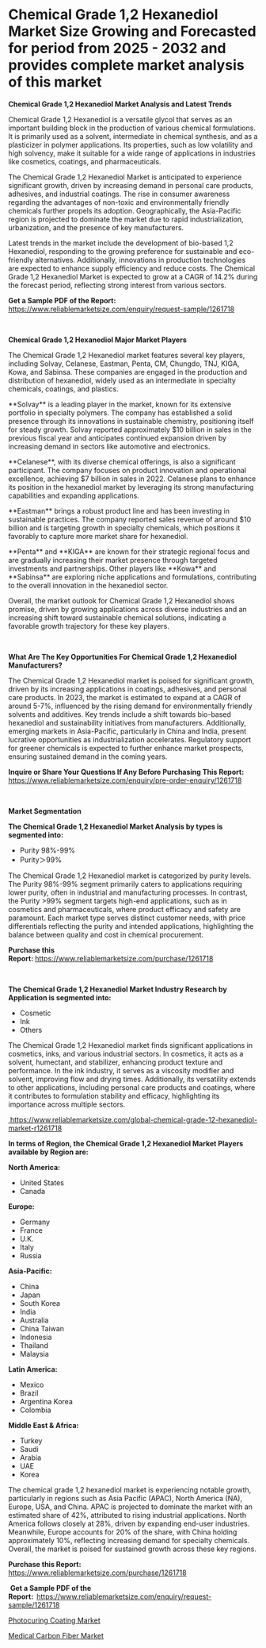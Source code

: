 <p><h1>Chemical Grade 1,2 Hexanediol Market Size Growing and Forecasted for period from 2025 - 2032 and provides complete market analysis of this market</h1></p><p><strong>Chemical Grade 1,2 Hexanediol Market Analysis and Latest Trends</strong></p>
<p><p>Chemical Grade 1,2 Hexanediol is a versatile glycol that serves as an important building block in the production of various chemical formulations. It is primarily used as a solvent, intermediate in chemical synthesis, and as a plasticizer in polymer applications. Its properties, such as low volatility and high solvency, make it suitable for a wide range of applications in industries like cosmetics, coatings, and pharmaceuticals.</p><p>The Chemical Grade 1,2 Hexanediol Market is anticipated to experience significant growth, driven by increasing demand in personal care products, adhesives, and industrial coatings. The rise in consumer awareness regarding the advantages of non-toxic and environmentally friendly chemicals further propels its adoption. Geographically, the Asia-Pacific region is projected to dominate the market due to rapid industrialization, urbanization, and the presence of key manufacturers.</p><p>Latest trends in the market include the development of bio-based 1,2 Hexanediol, responding to the growing preference for sustainable and eco-friendly alternatives. Additionally, innovations in production technologies are expected to enhance supply efficiency and reduce costs. The Chemical Grade 1,2 Hexanediol Market is expected to grow at a CAGR of 14.2% during the forecast period, reflecting strong interest from various sectors.</p></p>
<p><strong>Get a Sample PDF of the Report:&nbsp;</strong> <a href="https://www.reliablemarketsize.com/enquiry/request-sample/1261718?utm_campaign=1103&utm_medium=2&utm_source=Github&utm_content=ia&utm_term=03042025&utm_id=chemical-grade-12-hexanediol">https://www.reliablemarketsize.com/enquiry/request-sample/1261718</a></p>
<p>&nbsp;</p>
<p><strong>Chemical Grade 1,2 Hexanediol Major Market Players</strong></p>
<p><p>The Chemical Grade 1,2 Hexanediol market features several key players, including Solvay, Celanese, Eastman, Penta, CM, Chungdo, TNJ, KIGA, Kowa, and Sabinsa. These companies are engaged in the production and distribution of hexanediol, widely used as an intermediate in specialty chemicals, coatings, and plastics.</p><p>**Solvay** is a leading player in the market, known for its extensive portfolio in specialty polymers. The company has established a solid presence through its innovations in sustainable chemistry, positioning itself for steady growth. Solvay reported approximately $10 billion in sales in the previous fiscal year and anticipates continued expansion driven by increasing demand in sectors like automotive and electronics.</p><p>**Celanese**, with its diverse chemical offerings, is also a significant participant. The company focuses on product innovation and operational excellence, achieving $7 billion in sales in 2022. Celanese plans to enhance its position in the hexanediol market by leveraging its strong manufacturing capabilities and expanding applications.</p><p>**Eastman** brings a robust product line and has been investing in sustainable practices. The company reported sales revenue of around $10 billion and is targeting growth in specialty chemicals, which positions it favorably to capture more market share for hexanediol.</p><p>**Penta** and **KIGA** are known for their strategic regional focus and are gradually increasing their market presence through targeted investments and partnerships. Other players like **Kowa** and **Sabinsa** are exploring niche applications and formulations, contributing to the overall innovation in the hexanediol sector.</p><p>Overall, the market outlook for Chemical Grade 1,2 Hexanediol shows promise, driven by growing applications across diverse industries and an increasing shift toward sustainable chemical solutions, indicating a favorable growth trajectory for these key players.</p></p>
<p>&nbsp;</p>
<p><strong>What Are The Key Opportunities For Chemical Grade 1,2 Hexanediol Manufacturers?</strong></p>
<p><p>The Chemical Grade 1,2 Hexanediol market is poised for significant growth, driven by its increasing applications in coatings, adhesives, and personal care products. In 2023, the market is estimated to expand at a CAGR of around 5-7%, influenced by the rising demand for environmentally friendly solvents and additives. Key trends include a shift towards bio-based hexanediol and sustainability initiatives from manufacturers. Additionally, emerging markets in Asia-Pacific, particularly in China and India, present lucrative opportunities as industrialization accelerates. Regulatory support for greener chemicals is expected to further enhance market prospects, ensuring sustained demand in the coming years.</p></p>
<p><strong>Inquire or Share Your Questions If Any Before Purchasing This Report:</strong> <a href="https://www.reliablemarketsize.com/enquiry/pre-order-enquiry/1261718?utm_campaign=1103&utm_medium=2&utm_source=Github&utm_content=ia&utm_term=03042025&utm_id=chemical-grade-12-hexanediol">https://www.reliablemarketsize.com/enquiry/pre-order-enquiry/1261718</a></p>
<p>&nbsp;</p>
<p><strong>Market Segmentation</strong></p>
<p><strong>The Chemical Grade 1,2 Hexanediol Market Analysis by types is segmented into:</strong></p>
<p><ul><li>Purity 98%-99%</li><li>Purity＞99%</li></ul></p>
<p><p>The Chemical Grade 1,2 Hexanediol market is categorized by purity levels. The Purity 98%-99% segment primarily caters to applications requiring lower purity, often in industrial and manufacturing processes. In contrast, the Purity >99% segment targets high-end applications, such as in cosmetics and pharmaceuticals, where product efficacy and safety are paramount. Each market type serves distinct customer needs, with price differentials reflecting the purity and intended applications, highlighting the balance between quality and cost in chemical procurement.</p></p>
<p><strong>Purchase this Report:&nbsp;</strong><a href="https://www.reliablemarketsize.com/purchase/1261718?utm_campaign=1103&utm_medium=2&utm_source=Github&utm_content=ia&utm_term=03042025&utm_id=chemical-grade-12-hexanediol">https://www.reliablemarketsize.com/purchase/1261718</a></p>
<p>&nbsp;</p>
<p><strong>The Chemical Grade 1,2 Hexanediol Market Industry Research by Application is segmented into:</strong></p>
<p><ul><li>Cosmetic</li><li>Ink</li><li>Others</li></ul></p>
<p><p>The Chemical Grade 1,2 Hexanediol market finds significant applications in cosmetics, inks, and various industrial sectors. In cosmetics, it acts as a solvent, humectant, and stabilizer, enhancing product texture and performance. In the ink industry, it serves as a viscosity modifier and solvent, improving flow and drying times. Additionally, its versatility extends to other applications, including personal care products and coatings, where it contributes to formulation stability and efficacy, highlighting its importance across multiple sectors.</p></p>
<p><a href="https://www.reliablemarketsize.com/global-chemical-grade-12-hexanediol-market-r1261718?utm_campaign=1103&utm_medium=2&utm_source=Github&utm_content=ia&utm_term=03042025&utm_id=chemical-grade-12-hexanediol">&nbsp;https://www.reliablemarketsize.com/global-chemical-grade-12-hexanediol-market-r1261718</a></p>
<p><strong>In terms of Region, the Chemical Grade 1,2 Hexanediol Market Players available by Region are:</strong></p>
<p>
    <p> <strong> North America: </strong>
        <ul>
            <li>United States</li>
            <li>Canada</li>
        </ul>
        </p> 
    <p> <strong> Europe: </strong>
        <ul>
            <li>Germany</li>
            <li>France</li>
            <li>U.K.</li>
            <li>Italy</li>
            <li>Russia</li>
        </ul>
        </p> 
    <p> <strong> Asia-Pacific: </strong>
        <ul>
            <li>China</li>
            <li>Japan</li>
            <li>South Korea</li>
            <li>India</li>
            <li>Australia</li>
            <li>China Taiwan</li>
            <li>Indonesia</li>
            <li>Thailand</li>
            <li>Malaysia</li>
        </ul>
        </p> 
    <p> <strong> Latin America: </strong>
        <ul>
            <li>Mexico</li>
            <li>Brazil</li>
            <li>Argentina Korea</li>
            <li>Colombia</li>
        </ul>
        </p> 
    <p> <strong> Middle East & Africa: </strong>
        <ul>
            <li>Turkey</li>
            <li>Saudi</li>
            <li>Arabia</li>
            <li>UAE</li>
            <li>Korea</li>
        </ul>
    </p>
    </p>
<p><p>The chemical grade 1,2 hexanediol market is experiencing notable growth, particularly in regions such as Asia Pacific (APAC), North America (NA), Europe, USA, and China. APAC is projected to dominate the market with an estimated share of 42%, attributed to rising industrial applications. North America follows closely at 28%, driven by expanding end-user industries. Meanwhile, Europe accounts for 20% of the share, with China holding approximately 10%, reflecting increasing demand for specialty chemicals. Overall, the market is poised for sustained growth across these key regions.</p></p>
<p><strong>Purchase this Report: </strong><a href="https://www.reliablemarketsize.com/purchase/1261718?utm_campaign=1103&utm_medium=2&utm_source=Github&utm_content=ia&utm_term=03042025&utm_id=chemical-grade-12-hexanediol">https://www.reliablemarketsize.com/purchase/1261718</a></p>
<p>&nbsp;<strong>Get a Sample PDF of the Report:&nbsp;&nbsp;</strong><a href="https://www.reliablemarketsize.com/enquiry/request-sample/1261718?utm_campaign=1103&utm_medium=2&utm_source=Github&utm_content=ia&utm_term=03042025&utm_id=chemical-grade-12-hexanediol">https://www.reliablemarketsize.com/enquiry/request-sample/1261718</a></p>
<p><strong></strong></p>
<p><p><a href="https://github.com/maikefelanc3/Market-Research-Report-List-1/blob/main/photocuring-coating-market.md?utm_campaign=1103&utm_medium=2&utm_source=Github&utm_content=ia&utm_term=03042025&utm_id=chemical-grade-12-hexanediol">Photocuring Coating Market</a></p><p><a href="https://github.com/gdfhhhj/Market-Research-Report-List-7/blob/main/medical-carbon-fiber-market.md?utm_campaign=1103&utm_medium=2&utm_source=Github&utm_content=ia&utm_term=03042025&utm_id=chemical-grade-12-hexanediol">Medical Carbon Fiber Market</a></p></p>